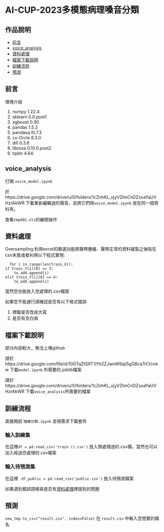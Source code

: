 
# AI-CUP-2023多模態病理嗓音分類
## 作品說明
* [前言](#前言)
* [voice_analysis](#voice_analysis)
* [資料處理](#資料處理)
* [檔案下載說明](#檔案下載說明)
* [訓練流程](#訓練流程)
* [預測](#預測)


前言
------
環境介紹
1. numpy  1.22.4 
2. sklearn  0.0.post1 
3. xgboost 0.90
4. pandas 1.5.2 
5. pandasq l0.7.3
6. cx-Orcle 8.3.0 
7. dill  0.3.6
8.  librosa 0.10.0.post2 
9.  tqdm  4.64. 

voice_analysis
------
打開 `voice_model.ipynb` 

於https://drive.google.com/drive/u/0/folders/1cZnhKL_vjyVZlmCnDZsxaYaUVHzrAkWR 下載重新編輯過的聲音，並將它們與`voice_model.ipynb` 放在同一個資料夾。

查看`tmp001.xls`的編號操作



資料處理
------
Oversampling:利用excel的篩選功能將聲帶腫瘤、聲帶正常的資料複製之後貼在csv末尾或者利用以下程式實現:

      for i in range(len(train_X)):
    if train_Y[i][0] == 3:
        to_add.append(i)
    elif train_Y[i][0] == 4:
        to_add.append(i)
當然您也能放入您處理的.csv檔案

如果您不能運行請確認是否有以下格式錯誤
1. 標籤是否改成大寫
2. 是否有空白值

檔案下載說明
------
部分內容較大，無法上傳github

請於https://drive.google.com/file/d/10GTqZtS9T3Yh2ZJwnW9aji5gG8ca7rCt/view 下載`model.ipynb` 所需要的.joblib檔案

請於https://drive.google.com/drive/u/0/folders/1cZnhKL_vjyVZlmCnDZsxaYaUVHzrAkWR 下載`voice_analysis`所需要的檔案

訓練流程
-------
直接開啟 `隨機分類.ipynb` 並視需求下載套件
### 輸入訓練集

在這裡`df = pd.read_csv('train ().csv')` 放入預處理過的.csv檔，當然也可以加入經過您處理的.csv檔案

### 輸入待預測集
在這裡 ` df_public = pd.read_csv('public.csv')` 放入待預測檔案

如果遇到錯誤請檢查是否有[資料處理](#資料處理)裡提到的問題

預測
------
`new_tmp.to_csv("result.csv", index=False)` 在 `result.csv` 中輸入您想要的檔名


 
